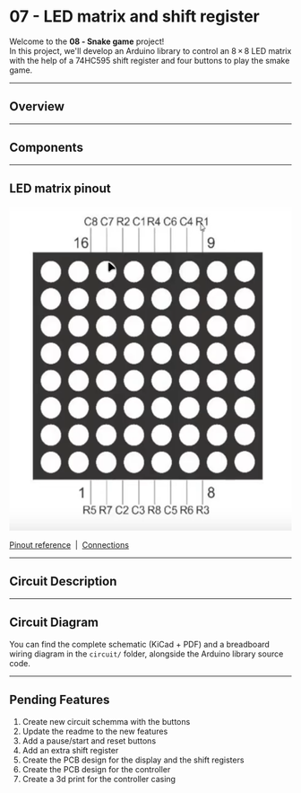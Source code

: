 # 07 - LED matrix and shift register

Welcome to the **08 ‑ Snake game** project!  
In this project, we'll develop an Arduino library to control an 8 × 8 LED matrix with the help of a 74HC595 shift register and four buttons to play the smake game.

---

## Overview



---

## Components


---

## LED matrix pinout

![Led matrix pinout](./asets/Led_matrix_8x8.png)

[Pinout reference](./asets/Pinout%20reference.md)  |  [Connections](./asets/Conections.md)

---

## Circuit Description

---

## Circuit Diagram

You can find the complete schematic (KiCad + PDF) and a breadboard wiring diagram in the `circuit/` folder, alongside the Arduino library source code.

---

## Pending Features

1. Create new circuit schemma with the buttons
2. Update the readme to the new features
3. Add a pause/start and reset buttons
4. Add an extra shift register
5. Create the PCB design for the display and the shift registers
6. Create the PCB design for the controller
7. Create a 3d print for the controller casing
